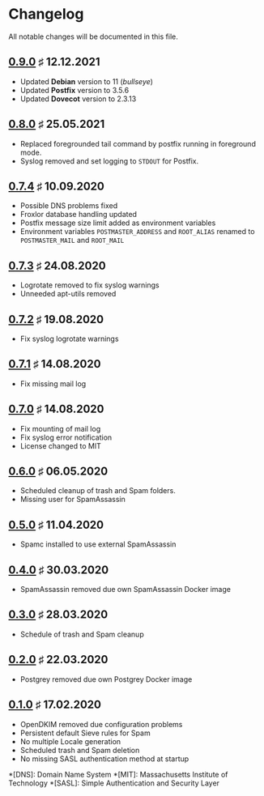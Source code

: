 # Changelog

All notable changes will be documented in this file.

<a name="v0.9.0"></a>
## [0.9.0](https://github.com/bloodhunterd/froxlor-mail/releases/tag/0.9.0) &#9839; 12.12.2021

* Updated **Debian** version to 11 (*bullseye*)
* Updated **Postfix** version to 3.5.6
* Updated **Dovecot** version to 2.3.13

<a name="v0.8.0"></a>
## [0.8.0](https://github.com/bloodhunterd/froxlor-mail/releases/tag/0.8.0) &#9839; 25.05.2021

* Replaced foregrounded tail command by postfix running in foreground mode.
* Syslog removed and set logging to `STDOUT` for Postfix.

<a name="v0.7.4"></a>
## [0.7.4](https://github.com/bloodhunterd/froxlor-mail/releases/tag/0.7.4) &#9839; 10.09.2020

* Possible DNS problems fixed
* Froxlor database handling updated
* Postfix message size limit added as environment variables
* Environment variables `POSTMASTER_ADDRESS` and `ROOT_ALIAS` renamed to `POSTMASTER_MAIL` and `ROOT_MAIL`

<a name="v0.7.3"></a>
## [0.7.3](https://github.com/bloodhunterd/froxlor-mail/releases/tag/0.7.3) &#9839; 24.08.2020

* Logrotate removed to fix syslog warnings
* Unneeded apt-utils removed

<a name="v0.7.2"></a>
## [0.7.2](https://github.com/bloodhunterd/froxlor-mail/releases/tag/0.7.2) &#9839; 19.08.2020

* Fix syslog logrotate warnings

<a name="v0.7.1"></a>
## [0.7.1](https://github.com/bloodhunterd/froxlor-mail/releases/tag/0.7.1) &#9839; 14.08.2020

* Fix missing mail log

<a name="v0.7.0"></a>
## [0.7.0](https://github.com/bloodhunterd/froxlor-mail/releases/tag/0.7.0) &#9839; 14.08.2020

* Fix mounting of mail log 
* Fix syslog error notification
* License changed to MIT

<a name="v0.6.0"></a>
## [0.6.0](https://github.com/bloodhunterd/froxlor-mail/releases/tag/0.6.0) &#9839; 06.05.2020

* Scheduled cleanup of trash and Spam folders.
* Missing user for SpamAssassin

<a name="v0.5.0"></a>
## [0.5.0](https://github.com/bloodhunterd/froxlor-mail/releases/tag/0.5.0) &#9839; 11.04.2020

* Spamc installed to use external SpamAssassin

<a name="v0.4.0"></a>
## [0.4.0](https://github.com/bloodhunterd/froxlor-mail/releases/tag/0.4.0) &#9839; 30.03.2020

* SpamAssassin removed due own SpamAssassin Docker image

<a name="v0.3.0"></a>
## [0.3.0](https://github.com/bloodhunterd/froxlor-mail/releases/tag/0.3.0) &#9839; 28.03.2020

* Schedule of trash and Spam cleanup

<a name="v0.2.0"></a>
## [0.2.0](https://github.com/bloodhunterd/froxlor-mail/releases/tag/0.2.0) &#9839; 22.03.2020

* Postgrey removed due own Postgrey Docker image

<a name="v0.1.0"></a>
## [0.1.0](https://github.com/bloodhunterd/froxlor-mail/releases/tag/0.1.0) &#9839; 17.02.2020

* OpenDKIM removed due configuration problems
* Persistent default Sieve rules for Spam
* No multiple Locale generation
* Scheduled trash and Spam deletion
* No missing SASL authentication method at startup

*[DNS]: Domain Name System
*[MIT]: Massachusetts Institute of Technology
*[SASL]: Simple Authentication and Security Layer

